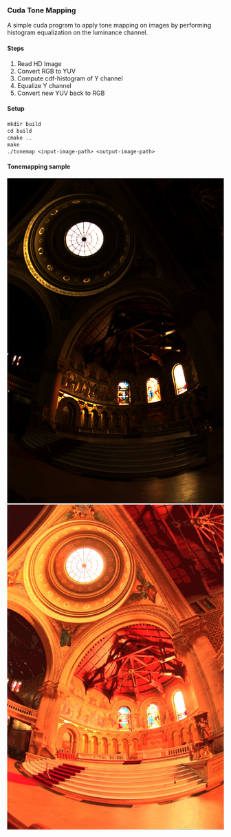 ### Cuda Tone Mapping
A simple cuda program to apply tone mapping on images by performing histogram equalization on the luminance channel.

#### Steps
1. Read HD Image
2. Convert RGB to YUV
3. Compute cdf-histogram of Y channel
4. Equalize Y channel
5. Convert new YUV back to RGB
#### Setup
```
mkdir build
cd build
cmake ..
make
./tonemap <input-image-path> <output-image-path>
```

#### Tonemapping sample
![InputImage](imgs/input.png) 
![OutputRGBImage](imgs/output.jpg)
